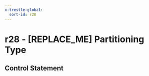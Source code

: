 ```yaml
---
x-trestle-global:
  sort-id: r28
---
```


# r28 - \[REPLACE_ME\] Partitioning Type

## Control Statement
